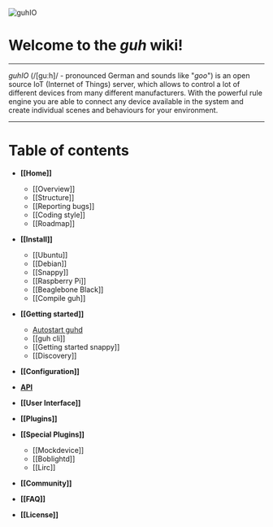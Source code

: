 
![guhIO](http://guh.guru/downloads/press/guhIO.png)

# Welcome to the *guh* wiki!
--------------------------------------------
*guhIO* (/[guːh]/ - pronounced German and sounds like "*goo*") is an open source IoT (Internet of Things) server, which allows to control a lot of different devices from many different manufacturers. With the powerful rule engine you are able to connect any device available in the system and create individual scenes and behaviours for your environment.

--------------------------------------------
# Table of contents
* **[[Home]]**
    * [[Overview]]
    * [[Structure]]
    * [[Reporting bugs]]
    * [[Coding style]]
    * [[Roadmap]]

* **[[Install]]**
    * [[Ubuntu]]
    * [[Debian]]
    * [[Snappy]]
    * [[Raspberry Pi]]
    * [[Beaglebone Black]]
    * [[Compile guh]]

* **[[Getting started]]**
    * [Autostart guhd](https://github.com/guh/guh/wiki/Getting-started#autostart-guhd)
    * [[guh cli]]
    * [[Getting started snappy]]
    * [[Discovery]]

* **[[Configuration]]**

* **[API](https://github.com/guh/guh/wiki/REST-API)**

* **[[User Interface]]**

* **[[Plugins]]**

* **[[Special Plugins]]**
    * [[Mockdevice]]
    * [[Boblightd]]
    * [[Lirc]]

* **[[Community]]**

* **[[FAQ]]**

* **[[License]]**

    










